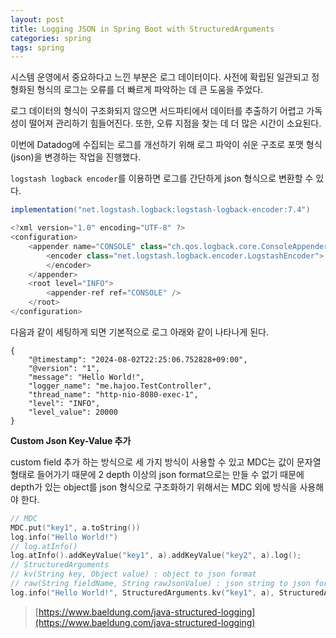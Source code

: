 ```yaml
---
layout: post
title: Logging JSON in Spring Boot with StructuredArguments
categories: spring
tags: spring
---
```


시스템 운영에서 중요하다고 느낀 부분은 로그 데이터이다. 사전에 확립된 일관되고 정형화된 형식의 로그는 오류를 더 빠르게 파악하는 데 큰 도움을 주었다.

로그 데이터의 형식이 구조화되지 않으면 서드파티에서 데이터를 추출하기 어렵고 가독성이 떨어져 관리하기 힘들어진다. 또한, 오류 지점을 찾는 데 더 많은 시간이 소요된다.

이번에 Datadog에 수집되는 로그를 개선하기 위해 로그 파악이 쉬운 구조로 포맷 형식(json)을 변경하는 작업을 진행했다.

`logstash logback encoder`를 이용하면 로그를 간단하게 json 형식으로 변환할 수 있다.

```java
implementation("net.logstash.logback:logstash-logback-encoder:7.4")
```

```java
<?xml version="1.0" encoding="UTF-8" ?>
<configuration>
    <appender name="CONSOLE" class="ch.qos.logback.core.ConsoleAppender">
        <encoder class="net.logstash.logback.encoder.LogstashEncoder">
        </encoder>
    </appender>
    <root level="INFO">
        <appender-ref ref="CONSOLE" />
    </root>
</configuration>
```

다음과 같이 세팅하게 되면 기본적으로 로그 아래와 같이 나타나게 된다.

```
{
    "@timestamp": "2024-08-02T22:25:06.752828+09:00",
    "@version": "1",
    "message": "Hello World!",
    "logger_name": "me.hajoo.TestController",
    "thread_name": "http-nio-8080-exec-1",
    "level": "INFO",
    "level_value": 20000
}
```

**Custom Json Key-Value 추가**

custom field 추가 하는 방식으로 세 가지 방식이 사용할 수 있고 MDC는 값이 문자열 형태로 들어가기 때문에 2 depth 이상의 json format으로는 만들 수 없기 때문에 depth가 있는 object를 json 형식으로 구조화하기 위해서는 MDC 외에 방식을 사용해야 한다.

```kotlin
// MDC
MDC.put("key1", a.toString())
log.info("Hello World!")
// log.atInfo()
log.atInfo().addKeyValue("key1", a).addKeyValue("key2", a).log();
// StructuredArguments
// kv(String key, Object value) : object to json format
// raw(String fieldName, String rawJsonValue) : json string to json format
log.info("Hello World!", StructuredArguments.kv("key1", a), StructuredArguments.raw("key2", jsonStr));
```

> [https://www.baeldung.com/java-structured-logging](https://www.baeldung.com/java-structured-logging)